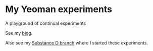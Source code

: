
# My Yeoman experiments #

A playground of continual experiments

See my [blog](http://greenfinity.hu/en/blog/installing-javascript-from-zc-buildout).

Also see my [Substance D branch](https://github.com/Pylons/sdidev/tree/ree-grunt-sprinting)
where I started these experiments.
